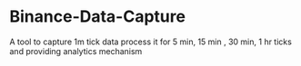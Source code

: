 # Binance-Data-Capture
A tool to capture 1m tick data process it for 5 min, 15 min , 30 min, 1 hr ticks and providing analytics mechanism
